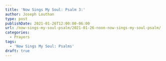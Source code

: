 ```yaml
---
title: 'Now Sings My Soul: Psalm 3:'
author: Joseph Louthan
type: post
publishDate: 2021-01-26T12:00:00-06:00
url: /now-sings-my-soul-psalm/2021-01-26-noon-now-sings-my-soul-psalm/
categories:
  - Prayers
tags:
  - 'Now Sings My Soul: Psalms'
draft: true
---
```

<div style="font-variant: small-caps;">

</div>
    
